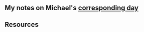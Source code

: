 ## My notes on Michael's [corresponding day](https://www.90daysofdevops.com/2022/day69/)


## Resources

